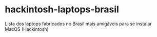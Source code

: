 # hackintosh-laptops-brasil
Lista dos laptops fabricados no Brasil mais amigáveis para se instalar MacOS (Hackintosh)
